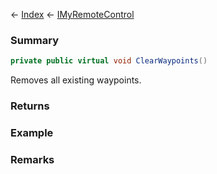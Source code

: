 ← [Index](Api-Index) ← [IMyRemoteControl](Sandbox.ModAPI.Ingame.IMyRemoteControl)

### Summary

```csharp
private public virtual void ClearWaypoints()
```

Removes all existing waypoints.

### Returns

### Example

### Remarks

